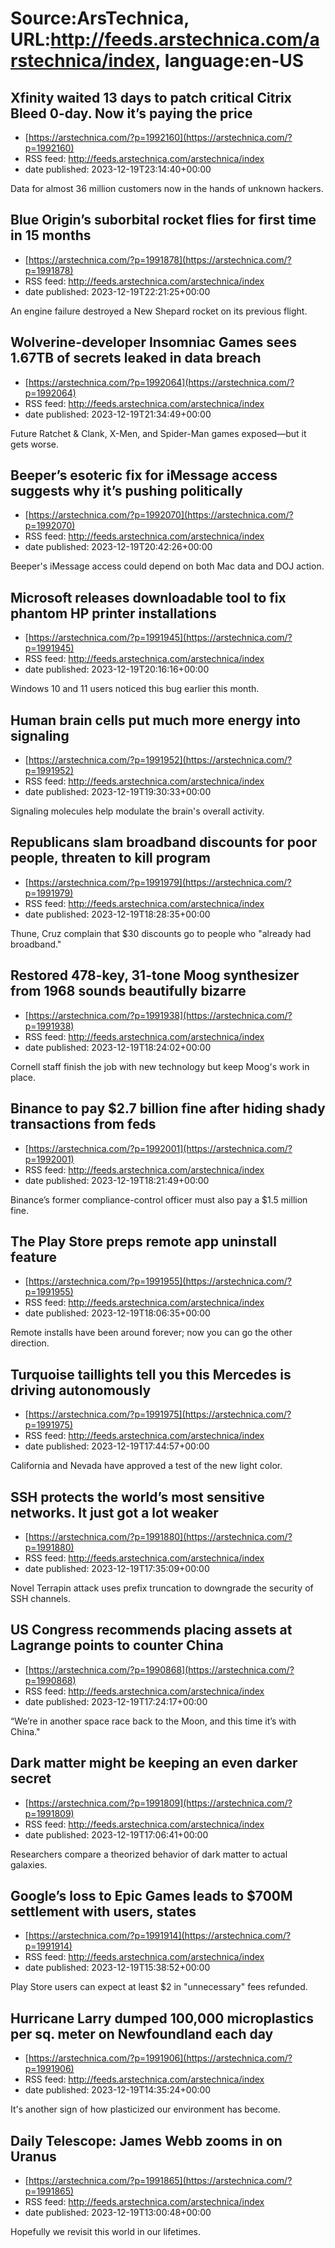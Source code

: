 # Source:ArsTechnica, URL:http://feeds.arstechnica.com/arstechnica/index, language:en-US

## Xfinity waited 13 days to patch critical Citrix Bleed 0-day. Now it’s paying the price
 - [https://arstechnica.com/?p=1992160](https://arstechnica.com/?p=1992160)
 - RSS feed: http://feeds.arstechnica.com/arstechnica/index
 - date published: 2023-12-19T23:14:40+00:00

Data for almost 36 million customers now in the hands of unknown hackers.

## Blue Origin’s suborbital rocket flies for first time in 15 months
 - [https://arstechnica.com/?p=1991878](https://arstechnica.com/?p=1991878)
 - RSS feed: http://feeds.arstechnica.com/arstechnica/index
 - date published: 2023-12-19T22:21:25+00:00

An engine failure destroyed a New Shepard rocket on its previous flight.

## Wolverine-developer Insomniac Games sees 1.67TB of secrets leaked in data breach
 - [https://arstechnica.com/?p=1992064](https://arstechnica.com/?p=1992064)
 - RSS feed: http://feeds.arstechnica.com/arstechnica/index
 - date published: 2023-12-19T21:34:49+00:00

Future Ratchet &#038; Clank, X-Men, and Spider-Man games exposed—but it gets worse.

## Beeper’s esoteric fix for iMessage access suggests why it’s pushing politically
 - [https://arstechnica.com/?p=1992070](https://arstechnica.com/?p=1992070)
 - RSS feed: http://feeds.arstechnica.com/arstechnica/index
 - date published: 2023-12-19T20:42:26+00:00

Beeper's iMessage access could depend on both Mac data and DOJ action.

## Microsoft releases downloadable tool to fix phantom HP printer installations
 - [https://arstechnica.com/?p=1991945](https://arstechnica.com/?p=1991945)
 - RSS feed: http://feeds.arstechnica.com/arstechnica/index
 - date published: 2023-12-19T20:16:16+00:00

Windows 10 and 11 users noticed this bug earlier this month.

## Human brain cells put much more energy into signaling
 - [https://arstechnica.com/?p=1991952](https://arstechnica.com/?p=1991952)
 - RSS feed: http://feeds.arstechnica.com/arstechnica/index
 - date published: 2023-12-19T19:30:33+00:00

Signaling molecules help modulate the brain's overall activity.

## Republicans slam broadband discounts for poor people, threaten to kill program
 - [https://arstechnica.com/?p=1991979](https://arstechnica.com/?p=1991979)
 - RSS feed: http://feeds.arstechnica.com/arstechnica/index
 - date published: 2023-12-19T18:28:35+00:00

Thune, Cruz complain that $30 discounts go to people who "already had broadband."

## Restored 478-key, 31-tone Moog synthesizer from 1968 sounds beautifully bizarre
 - [https://arstechnica.com/?p=1991938](https://arstechnica.com/?p=1991938)
 - RSS feed: http://feeds.arstechnica.com/arstechnica/index
 - date published: 2023-12-19T18:24:02+00:00

Cornell staff finish the job with new technology but keep Moog's work in place.

## Binance to pay $2.7 billion fine after hiding shady transactions from feds
 - [https://arstechnica.com/?p=1992001](https://arstechnica.com/?p=1992001)
 - RSS feed: http://feeds.arstechnica.com/arstechnica/index
 - date published: 2023-12-19T18:21:49+00:00

Binance’s former compliance-control officer must also pay a $1.5 million fine.

## The Play Store preps remote app uninstall feature
 - [https://arstechnica.com/?p=1991955](https://arstechnica.com/?p=1991955)
 - RSS feed: http://feeds.arstechnica.com/arstechnica/index
 - date published: 2023-12-19T18:06:35+00:00

Remote installs have been around forever; now you can go the other direction.

## Turquoise taillights tell you this Mercedes is driving autonomously
 - [https://arstechnica.com/?p=1991975](https://arstechnica.com/?p=1991975)
 - RSS feed: http://feeds.arstechnica.com/arstechnica/index
 - date published: 2023-12-19T17:44:57+00:00

California and Nevada have approved a test of the new light color.

## SSH protects the world’s most sensitive networks. It just got a lot weaker
 - [https://arstechnica.com/?p=1991880](https://arstechnica.com/?p=1991880)
 - RSS feed: http://feeds.arstechnica.com/arstechnica/index
 - date published: 2023-12-19T17:35:09+00:00

Novel Terrapin attack uses prefix truncation to downgrade the security of SSH channels.

## US Congress recommends placing assets at Lagrange points to counter China
 - [https://arstechnica.com/?p=1990868](https://arstechnica.com/?p=1990868)
 - RSS feed: http://feeds.arstechnica.com/arstechnica/index
 - date published: 2023-12-19T17:24:17+00:00

“We’re in another space race back to the Moon, and this time it’s with China."

## Dark matter might be keeping an even darker secret
 - [https://arstechnica.com/?p=1991809](https://arstechnica.com/?p=1991809)
 - RSS feed: http://feeds.arstechnica.com/arstechnica/index
 - date published: 2023-12-19T17:06:41+00:00

Researchers compare a theorized behavior of dark matter to actual galaxies.

## Google’s loss to Epic Games leads to $700M settlement with users, states
 - [https://arstechnica.com/?p=1991914](https://arstechnica.com/?p=1991914)
 - RSS feed: http://feeds.arstechnica.com/arstechnica/index
 - date published: 2023-12-19T15:38:52+00:00

Play Store users can expect at least $2 in "unnecessary" fees refunded.

## Hurricane Larry dumped 100,000 microplastics per sq. meter on Newfoundland each day
 - [https://arstechnica.com/?p=1991906](https://arstechnica.com/?p=1991906)
 - RSS feed: http://feeds.arstechnica.com/arstechnica/index
 - date published: 2023-12-19T14:35:24+00:00

It's another sign of how plasticized our environment has become.

## Daily Telescope: James Webb zooms in on Uranus
 - [https://arstechnica.com/?p=1991865](https://arstechnica.com/?p=1991865)
 - RSS feed: http://feeds.arstechnica.com/arstechnica/index
 - date published: 2023-12-19T13:00:48+00:00

Hopefully we revisit this world in our lifetimes.


